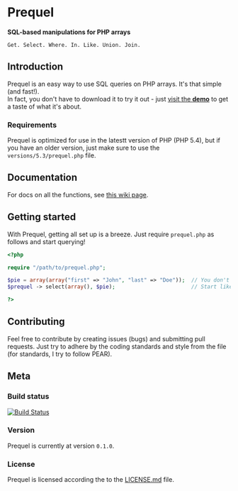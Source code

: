 Prequel
=======

**SQL-based manipulations for PHP arrays** 
```
Get. Select. Where. In. Like. Union. Join.
```

## Introduction

Prequel is an easy way to use SQL queries on PHP arrays. It's that simple (and fast!).  
In fact, you don't have to download it to try it out - just [visit the **demo**](http://fllat.github.io/prequel/) to get a taste of what it's about.

### Requirements

Prequel is optimized for use in the latestt version of PHP (PHP 5.4), but if you have an older version, just make sure to use the `versions/5.3/prequel.php` file.

## Documentation
For docs on all the functions, see [this wiki page](https://github.com/fllat/prequel/wiki/Functions).

## Getting started
With Prequel, getting all set up is a breeze. Just require `prequel.php` as follows and start querying!

```php
<?php

require "/path/to/prequel.php";

$pie = array(array("first" => "John", "last" => "Doe"));  // You don't have to name it 'pie'
$prequel -> select(array(), $pie);                        // Start like so (perhaps just to test it out)

?>
```

## Contributing

Feel free to contribute by creating issues (bugs) and submitting pull requests. Just try to adhere by the coding standards and style from the file (for standards, I try to follow PEAR).

## Meta

### Build status
[![Build Status](https://travis-ci.org/wylst/prequel.png?branch=master)](https://travis-ci.org/wylst/prequel)

### Version
Prequel is currently at version `0.1.0`.

### License
Prequel is licensed according the to the [LICENSE.md](https://github.com/wylst/prequel/blob/master/LICENSE.md) file.
